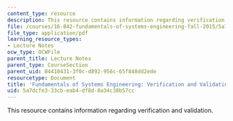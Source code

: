 ```yaml
---
content_type: resource
description: This resource contains information regarding verification and validation.
file: /courses/16-842-fundamentals-of-systems-engineering-fall-2015/5a7dcfe333cbeab4df8d8a34c38b57cc_MIT16_842F15_Ses9_Ver.pdf
file_type: application/pdf
learning_resource_types:
- Lecture Notes
ocw_type: OCWFile
parent_title: Lecture Notes
parent_type: CourseSection
parent_uid: 04410431-3f0c-d892-956c-65f848dd2ede
resourcetype: Document
title: 'Fundamentals of Systems Engineering: Verification and Validation'
uid: 5a7dcfe3-33cb-eab4-df8d-8a34c38b57cc
---
```

This resource contains information regarding verification and validation.

